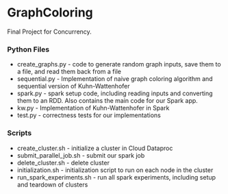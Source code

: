 # GraphColoring
Final Project for Concurrency.

### Python Files
* create_graphs.py - code to generate random graph inputs, save them to a file, and read them back from a file
* sequential.py - Implementation of naive graph coloring algorithm and sequential version of Kuhn-Wattenhofer
* spark.py - spark setup code, including reading inputs and converting them to an RDD. Also contains the main code for our Spark app.
* kw.py - Implementation of Kuhn-Wattenhofer in Spark
* test.py - correctness tests for our implementations

### Scripts
* create_cluster.sh - initialize a cluster in Cloud Dataproc
* submit_parallel_job.sh - submit our spark job
* delete_cluster.sh - delete cluster
* initialization.sh - initialization script to run on each node in the cluster
* run_spark_experiments.sh - run all spark experiments, including setup and teardown of clusters
